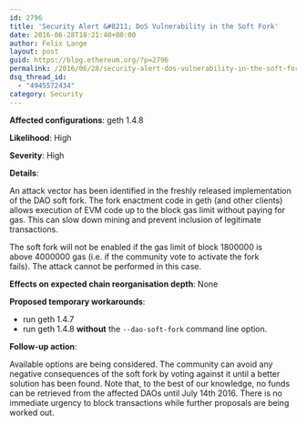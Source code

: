 ```yaml
---
id: 2796
title: 'Security Alert &#8211; DoS Vulnerability in the Soft Fork'
date: 2016-06-28T18:21:40+00:00
author: Felix Lange
layout: post
guid: https://blog.ethereum.org/?p=2796
permalink: /2016/06/28/security-alert-dos-vulnerability-in-the-soft-fork/
dsq_thread_id:
  - "4945572434"
category: Security
---
```

**Affected configurations**: geth 1.4.8

**Likelihood**: High

**Severity**: High

**Details**:

An attack vector has been identified in the freshly released implementation of the DAO soft fork. The fork enactment code in geth (and other clients) allows execution of EVM code up to the block gas limit without paying for gas. This can slow down mining and prevent inclusion of legitimate transactions.

The soft fork will not be enabled if the gas limit of block 1800000 is above 4000000 gas (i.e. if the community vote to activate the fork fails). The attack cannot be performed in this case.

**Effects on expected chain reorganisation depth**: None

**Proposed temporary workarounds**:

- run geth 1.4.7
- run geth 1.4.8 **without** the `--dao-soft-fork` command line option.

**Follow-up action**:

Available options are being considered. The community can avoid any negative consequences of the soft fork by voting against it until a better solution has been found. Note that, to the best of our knowledge, no funds can be retrieved from the affected DAOs until July 14th 2016. There is no immediate urgency to block transactions while further proposals are being worked out.